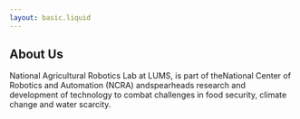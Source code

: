 ```yaml
---
layout: basic.liquid
---
```


## About Us
            
National Agricultural Robotics Lab at LUMS, is part of theNational Center of Robotics and Automation (NCRA) andspearheads research and development of technology to combat challenges in food security, climate change and water scarcity.